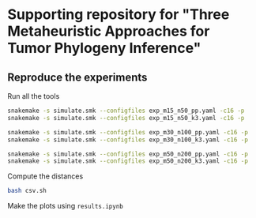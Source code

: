 # Supporting repository for "Three Metaheuristic Approaches for Tumor Phylogeny Inference"

## Reproduce the experiments

Run all the tools

```bash
snakemake -s simulate.smk --configfiles exp_m15_n50_pp.yaml -c16 -p
snakemake -s simulate.smk --configfiles exp_m15_n50_k3.yaml -c16 -p

snakemake -s simulate.smk --configfiles exp_m30_n100_pp.yaml -c16 -p
snakemake -s simulate.smk --configfiles exp_m30_n100_k3.yaml -c16 -p

snakemake -s simulate.smk --configfiles exp_m50_n200_pp.yaml -c16 -p
snakemake -s simulate.smk --configfiles exp_m50_n200_k3.yaml -c16 -p
```

Compute the distances

```bash
bash csv.sh
```

Make the plots using `results.ipynb`